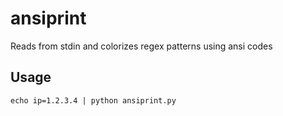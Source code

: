 # ansiprint
Reads from stdin and colorizes regex patterns using ansi codes

## Usage

```
echo ip=1.2.3.4 | python ansiprint.py
```
